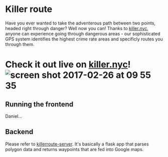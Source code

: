 # Killer route
Have you ever wanted to take the adventerous path between two points, headed right through danger? Well now you can! Thanks to [killer.nyc](http://killer.nyc), anyone can experience going through dangerous areas - our sophisticated GPS system identifies the highest crime rate areas and specificly routes you through them.

# Check it out live on [killer.nyc](killer.nyc)! ![screen shot 2017-02-26 at 09 55 35](https://cloud.githubusercontent.com/assets/1775702/23340751/0e2b5096-fc3c-11e6-95b2-ded00c86e2b9.png)

## Running the frontend
Daniel... 

## Backend
Please refer to [killerroute-server](https://github.com/sasha42/killerroute-server). It's basically a flask app that parses polygon data and returns waypoints that are fed into Google maps.